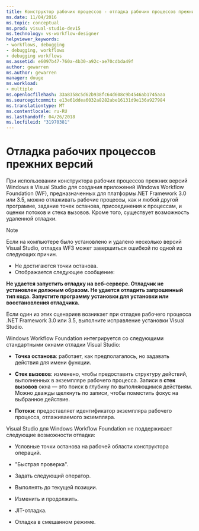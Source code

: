 ```yaml
---
title: Конструктор рабочих процессов - отладка рабочих процессов прежних версий
ms.date: 11/04/2016
ms.topic: conceptual
ms.prod: visual-studio-dev15
ms.technology: vs-workflow-designer
helpviewer_keywords:
- workflows, debugging
- debugging, workflows
- debugging workflows
ms.assetid: e6097b47-760a-4b30-a92c-ae70cdbda49f
author: gewarren
ms.author: gewarren
manager: douge
ms.workload:
- multiple
ms.openlocfilehash: 33a8358c5d62b938fc64d608c9b4546ab1745aaa
ms.sourcegitcommit: e13e61ddea6032a8282abe16131d9e136a927984
ms.translationtype: MT
ms.contentlocale: ru-RU
ms.lasthandoff: 04/26/2018
ms.locfileid: "31970381"
---
```

# <a name="debugging-legacy-workflows"></a>Отладка рабочих процессов прежних версий

При использовании конструктора рабочих процессов прежних версий Windows в Visual Studio для создания приложений Windows Workflow Foundation (WF), предназначенных для платформы.NET Framework 3.0 или 3.5, можно отлаживать рабочие процессы, как и любой другой программе, задание точек останова, присоединения к процессам, и оценки потоков и стека вызовов. Кроме того, существует возможность удаленной отладки.

> [!NOTE]
> Если на компьютере было установлено и удалено несколько версий Visual Studio, отладка WF3 может завершиться ошибкой по одной из следующих причин.
>
> -   Не достигаются точки останова.
> -   Отображается следующее сообщение:
>
> **Не удается запустить отладку на веб-сервере. Отладчик не установлен должным образом.  Не удается отладить запрошенный тип кода.  Запустите программу установки для установки или восстановления отладчика.**
>
> Если один из этих сценариев возникает при отладке рабочего процесса .NET Framework 3.0 или 3.5, выполните исправление установки Visual Studio.

 Windows Workflow Foundation интегрируется со следующими стандартными окнами отладки Visual Studio:

-   **Точка останова**: работает, как предполагалось, но задавать действия для имени функции.

-   **Стек вызовов**: изменено, чтобы предоставить структуру действий, выполненных в экземпляре рабочего процесса. Записи в **стек вызовов** окна — это поиск в глубину по выполняющимся действиям. Можно дважды щелкнуть по записи, чтобы поместить фокус на выбранное действие.

-   **Потоки**: предоставляет идентификатор экземпляра рабочего процесса, отлаживаемого экземпляра.

 Visual Studio для Windows Workflow Foundation не поддерживает следующие возможности отладки:

-   Условные точки останова на рабочей области конструктора операций.

-   "Быстрая проверка".

-   Задать следующий оператор.

-   Выполнять до текущей позиции.

-   Изменить и продолжить.

-   JIT-отладка.

-   Отладка в смешанном режиме.